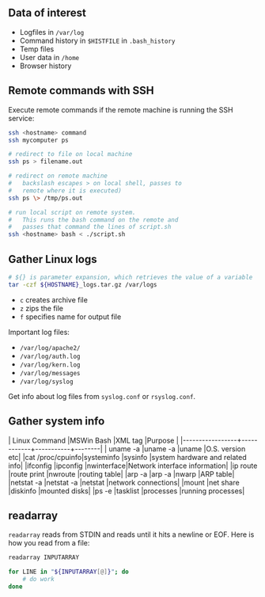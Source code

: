 ## Data of interest

- Logfiles in `/var/log`
- Command history in `$HISTFILE` in `.bash_history`
- Temp files
- User data in `/home`
- Browser history

## Remote commands with SSH

Execute remote commands if the remote machine is running the SSH service:

```bash
ssh <hostname> command
ssh mycomputer ps

# redirect to file on local machine
ssh ps > filename.out

# redirect on remote machine
#   backslash escapes > on local shell, passes to 
#   remote where it is executed)
ssh ps \> /tmp/ps.out

# run local script on remote system.
#   This runs the bash command on the remote and 
#   passes that command the lines of script.sh
ssh <hostname> bash < ./script.sh
```

## Gather Linux logs

```bash
# ${} is parameter expansion, which retrieves the value of a variable
tar -czf ${HOSTNAME}_logs.tar.gz /var/logs
```
- `c` creates archive file
- `z` zips the file
- `f` specifies name for output file

Important log files:
- `/var/log/apache2/`
- `/var/log/auth.log`
- `/var/log/kern.log`
- `/var/log/messages`
- `/var/log/syslog`

Get info about log files from `syslog.conf` or `rsyslog.conf`.

## Gather system info

| Linux Command   |MSWin  Bash |XML tag    |Purpose |
|-----------------+------------+-----------+--------|
| uname -a        |uname -a    |uname      |O.S. version etc|
|cat /proc/cpuinfo|systeminfo  |sysinfo    |system hardware and related info|
|ifconfig         |ipconfig    |nwinterface|Network interface information|
|ip route         |route print |nwroute    |routing table|
|arp -a           |arp -a      |nwarp      |ARP table|
|netstat -a       |netstat -a  |netstat    |network connections|
|mount            |net share   |diskinfo   |mounted disks|
|ps -e            |tasklist    |processes  |running processes|


## readarray

`readarray` reads from STDIN and reads until it hits a newline or EOF. Here is how you read from a file:

```bash
readarray INPUTARRAY

for LINE in "${INPUTARRAY[@]}"; do
    # do work
done
```
